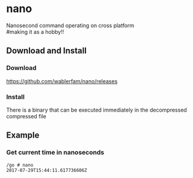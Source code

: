 # nano
Nanosecond command operating on cross platform  
#making it as a hobby!!

## Download and Install
### Download
https://github.com/wablerfam/nano/releases  
### Install 
There is a binary that can be executed immediately in the decompressed compressed file

## Example
### Get current time in nanoseconds
    /go # nano
    2017-07-29T15:44:11.617736606Z
